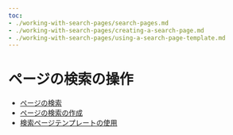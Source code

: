 ```yaml
---
toc:
- ./working-with-search-pages/search-pages.md
- ./working-with-search-pages/creating-a-search-page.md
- ./working-with-search-pages/using-a-search-page-template.md
---
```

# ページの検索の操作

- [ページの検索](working-with-search-pages/search-pages.md)
- [ページの検索の作成](working-with-search-pages/creating-a-search-page.md)
- [検索ページテンプレートの使用](working-with-search-pages/using-a-search-page-template.md)
